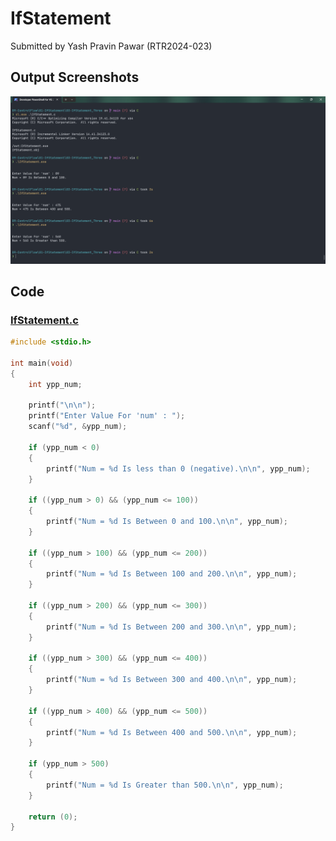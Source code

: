 # IfStatement

Submitted by Yash Pravin Pawar (RTR2024-023)

## Output Screenshots
![output.png](./02-Screenshots/output.png)

## Code
### [IfStatement.c](./01-Code/IfStatement.c)
```c
#include <stdio.h>

int main(void)
{
    int ypp_num;

    printf("\n\n");
    printf("Enter Value For 'num' : ");
    scanf("%d", &ypp_num);

    if (ypp_num < 0)
    {
        printf("Num = %d Is less than 0 (negative).\n\n", ypp_num);
    }

    if ((ypp_num > 0) && (ypp_num <= 100))
    {
        printf("Num = %d Is Between 0 and 100.\n\n", ypp_num);
    }

    if ((ypp_num > 100) && (ypp_num <= 200))
    {
        printf("Num = %d Is Between 100 and 200.\n\n", ypp_num);
    }

    if ((ypp_num > 200) && (ypp_num <= 300))
    {
        printf("Num = %d Is Between 200 and 300.\n\n", ypp_num);
    }

    if ((ypp_num > 300) && (ypp_num <= 400))
    {
        printf("Num = %d Is Between 300 and 400.\n\n", ypp_num);
    }

    if ((ypp_num > 400) && (ypp_num <= 500))
    {
        printf("Num = %d Is Between 400 and 500.\n\n", ypp_num);
    }

    if (ypp_num > 500)
    {
        printf("Num = %d Is Greater than 500.\n\n", ypp_num);
    }

    return (0);
}

```
